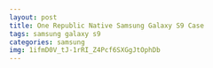 ```yaml
---
layout: post
title: One Republic Native Samsung Galaxy S9 Case
tags: samsung galaxy s9
categories: samsung
img: 1ifmD0V_tJ-1rRI_Z4Pcf6SXGgJtOphDb
---
```

